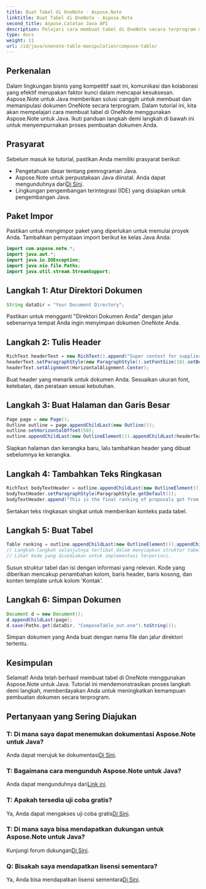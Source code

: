 ```yaml
---
title: Buat Tabel di OneNote - Aspose.Note
linktitle: Buat Tabel di OneNote - Aspose.Note
second_title: Aspose.Catatan Java API
description: Pelajari cara membuat tabel di OneNote secara terprogram menggunakan Aspose.Note untuk Java. Panduan langkah demi langkah untuk pembuatan dokumen yang efisien.
type: docs
weight: 11
url: /id/java/onenote-table-manipulation/compose-table/
---
```

## Perkenalan
Dalam lingkungan bisnis yang kompetitif saat ini, komunikasi dan kolaborasi yang efektif merupakan faktor kunci dalam mencapai kesuksesan. Aspose.Note untuk Java memberikan solusi canggih untuk membuat dan memanipulasi dokumen OneNote secara terprogram. Dalam tutorial ini, kita akan mempelajari cara membuat tabel di OneNote menggunakan Aspose.Note untuk Java. Ikuti panduan langkah demi langkah di bawah ini untuk menyempurnakan proses pembuatan dokumen Anda.
## Prasyarat
Sebelum masuk ke tutorial, pastikan Anda memiliki prasyarat berikut:
- Pengetahuan dasar tentang pemrograman Java.
-  Aspose.Note untuk perpustakaan Java diinstal. Anda dapat mengunduhnya dari[Di Sini](https://releases.aspose.com/note/java/).
- Lingkungan pengembangan terintegrasi (IDE) yang disiapkan untuk pengembangan Java.
## Paket Impor
Pastikan untuk mengimpor paket yang diperlukan untuk memulai proyek Anda. Tambahkan pernyataan import berikut ke kelas Java Anda:
```java
import com.aspose.note.*;
import java.awt.*;
import java.io.IOException;
import java.nio.file.Paths;
import java.util.stream.StreamSupport;
```
## Langkah 1: Atur Direktori Dokumen
```java
String dataDir = "Your Document Directory";
```
Pastikan untuk mengganti "Direktori Dokumen Anda" dengan jalur sebenarnya tempat Anda ingin menyimpan dokumen OneNote Anda.
## Langkah 2: Tulis Header
```java
RichText headerText = new RichText().append("Super contest for suppliers.");
headerText.setParagraphStyle(new ParagraphStyle().setFontSize(18).setBold(true));
headerText.setAlignment(HorizontalAlignment.Center);
```
Buat header yang menarik untuk dokumen Anda. Sesuaikan ukuran font, ketebalan, dan perataan sesuai kebutuhan.
## Langkah 3: Buat Halaman dan Garis Besar
```java
Page page = new Page();
Outline outline = page.appendChildLast(new Outline());
outline.setHorizontalOffset(50);
outline.appendChildLast(new OutlineElement()).appendChildLast(headerText);
```
Siapkan halaman dan kerangka baru, lalu tambahkan header yang dibuat sebelumnya ke kerangka.
## Langkah 4: Tambahkan Teks Ringkasan
```java
RichText bodyTextHeader = outline.appendChildLast(new OutlineElement()).appendChildLast(new RichText());
bodyTextHeader.setParagraphStyle(ParagraphStyle.getDefault());
bodyTextHeader.append("This is the final ranking of proposals got from our suppliers.");
```
Sertakan teks ringkasan singkat untuk memberikan konteks pada tabel.
## Langkah 5: Buat Tabel
```java
Table ranking = outline.appendChildLast(new OutlineElement()).appendChildLast(new Table());
// Langkah-langkah selanjutnya terlibat dalam menyiapkan struktur tabel, baris header, dan menambahkan baris kosong.
// Lihat kode yang disediakan untuk implementasi terperinci.
```
Susun struktur tabel dan isi dengan informasi yang relevan. Kode yang diberikan mencakup penambahan kolom, baris header, baris kosong, dan konten template untuk kolom 'Kontak'.
## Langkah 6: Simpan Dokumen
```java
Document d = new Document();
d.appendChildLast(page);
d.save(Paths.get(dataDir, "ComposeTable_out.one").toString());
```
Simpan dokumen yang Anda buat dengan nama file dan jalur direktori tertentu.
## Kesimpulan
Selamat! Anda telah berhasil membuat tabel di OneNote menggunakan Aspose.Note untuk Java. Tutorial ini mendemonstrasikan proses langkah demi langkah, memberdayakan Anda untuk meningkatkan kemampuan pembuatan dokumen secara terprogram.
## Pertanyaan yang Sering Diajukan
### T: Di mana saya dapat menemukan dokumentasi Aspose.Note untuk Java?
 Anda dapat merujuk ke dokumentasi[Di Sini](https://reference.aspose.com/note/java/).
### T: Bagaimana cara mengunduh Aspose.Note untuk Java?
 Anda dapat mengunduhnya dari[Link ini](https://releases.aspose.com/note/java/).
### T: Apakah tersedia uji coba gratis?
 Ya, Anda dapat mengakses uji coba gratis[Di Sini](https://releases.aspose.com/).
### T: Di mana saya bisa mendapatkan dukungan untuk Aspose.Note untuk Java?
 Kunjungi forum dukungan[Di Sini](https://forum.aspose.com/c/note/28).
### Q: Bisakah saya mendapatkan lisensi sementara?
 Ya, Anda bisa mendapatkan lisensi sementara[Di Sini](https://purchase.aspose.com/temporary-license/).